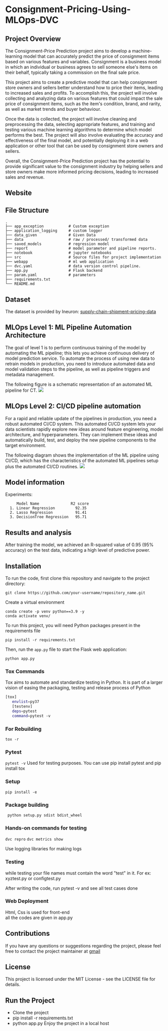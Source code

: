 # Consignment-Pricing-Using-MLOps-DVC
## Project Overview
The Consignment-Price Prediction project aims to develop a machine-learning model that can accurately predict the price of consignment items based on various features and variables. Consignment is a business model in which an individual or business agrees to sell someone else's items on their behalf, typically taking a commission on the final sale price.

This project aims to create a predictive model that can help consignment store owners and sellers better understand how to price their items, leading to increased sales and profits. To accomplish this, the project will involve collecting and analyzing data on various features that could impact the sale price of consignment items, such as the item's condition, brand, and rarity, as well as market trends and buyer behaviour.

Once the data is collected, the project will involve cleaning and preprocessing the data, selecting appropriate features, and training and testing various machine learning algorithms to determine which model performs the best. The project will also involve evaluating the accuracy and effectiveness of the final model, and potentially deploying it in a web application or other tool that can be used by consignment store owners and sellers.

Overall, the Consignment-Price Prediction project has the potential to provide significant value to the consignment industry by helping sellers and store owners make more informed pricing decisions, leading to increased sales and revenue.

## Website


## File Structure 
    .
    ├── app_exception           # Custom exception
    ├── application_logging     # custom logger
    ├── data_given              # Given Data
    ├── data                    # raw / processed/ transformed data
    ├── saved_models            # regression model
    ├── report                  # model parameter and pipeline reports.
    ├── notebook                # jupyter notebooks
    ├── src                     # Source files for project implementation
    ├── webapp                  # ml web application
    ├── dvc.yaml                # data version control pipeline.
    ├── app.py                  # Flask backend
    ├── param.yaml              # parameters
    ├── requirements.txt
    └── README.md

## Dataset
The dataset is provided by Ineuron: 
[supply-chain-shipment-pricing-data](https://www.kaggle.com/datasets/divyeshardeshana/supply-chain-shipment-pricing-data)

## MLOps Level 1: ML Pipeline Automation Architecture
The goal of level 1 is to perform continuous training of the model by automating the ML pipeline; this lets you achieve continuous delivery of model prediction service. To automate the process of using new data to retrain models in production, you need to introduce automated data and model validation steps to the pipeline, as well as pipeline triggers and metadata management.

The following figure is a schematic representation of an automated ML pipeline for CT.
![](https://github.com/praj2408/ETE-Protect/blob/main/images/ML%20pipeline%20automation.jpg)

## MLOps Level 2: CI/CD pipeline automation
For a rapid and reliable update of the pipelines in production, you need a robust automated CI/CD system. This automated CI/CD system lets your data scientists rapidly explore new ideas around feature engineering, model architecture, and hyperparameters. They can implement these ideas and automatically build, test, and deploy the new pipeline components to the target environment.

The following diagram shows the implementation of the ML pipeline using CI/CD, which has the characteristics of the automated ML pipelines setup plus the automated CI/CD routines.
![](https://github.com/praj2408/ETE-Protect/blob/main/images/cicd%20pipeline%20automation.jpg)

## Model information
Experiments:

         Model Name              R2 score 
      1. Linear Regression         92.35        
      2. Lasso Regression          91.41
      3. DecisionTree Regression   95.71
      
## Results and analysis

After training the model, we achieved an R-squared value of 0.95 (95% accuracy) on the test data, indicating a high level of predictive power.
## Installation
To run the code, first clone this repository and navigate to the project directory:
```
git clone https://github.com/your-username/repository_name.git
```
Create a virtual environment
```
conda create -p venv python==3.9 -y
conda activate venv/
```
To run this project, you will need Python packages present in the requirements file
```
pip install -r requirements.txt
```

Then, run the `app.py` file to start the Flask web application:
```
python app.py
```
### Tox Commands
Tox aims to automate and standardize testing in Python. It is part of a larger vision of easing the packaging, testing and release process of Python
```bash
[tox]
   envlist=py37
   [testenv]
   deps=pytest
   command=pytest -v
```
### For Rebuilding
``` tox -r ```

### Pytest
```pytest -v```
Used for testing purposes. You can use pip install pytest and pip install tox

### Setup
```pip install -e```

### Package building
``` python setup.py sdist bdist_wheel```

### Hands-on commands for testing
```dvc repro```
```dvc metrics show```

Use logging libraries for making logs

### Testing
while testing your file names must contain the word "test" in it. For ex: xyztest.py or configtest.py

After writing the code, run pytest -v and see all test cases done

### Web Deployment
Html, Css is used for front-end<br>
all the codes are given in app.py

## Contributions
If you have any questions or suggestions regarding the project, please feel free to contact the project maintainer at [gmail](https://mail.google.com/mail/?view=cm&tf=0&to=prajwalgbdr03@gmail.com)

## License
This project is licensed under the MIT License - see the LICENSE file for details.

## Run the Project
- Clone the project
- pip install -r requirements.txt
- python app.py Enjoy the project in a local host
